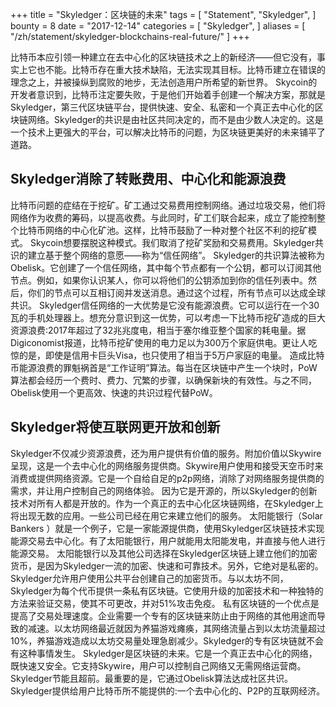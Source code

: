 +++
title = "Skyledger：区块链的未来"
tags = [
    "Statement",
    "Skyledger",
]
bounty = 8
date = "2017-12-14"
categories = [
    "Skyledger",
]
aliases = [
	"/zh/statement/skyledger-blockchains-real-future/"
]
+++

比特币本应引领一种建立在去中心化的区块链技术之上的新经济——但它没有，事实上它也不能。比特币存在重大技术缺陷，无法实现其目标。比特币建立在错误的理念之上，并被操纵到腐败的地步，无法创造用户所希望的新世界。
Skycoin的开发者意识到，比特币注定要失败，于是他们开始着手创建一个解决方案，那就是Skyledger，第三代区块链平台，提供快速、安全、私密和一个真正去中心化的区块链网络。Skyledger的共识是由社区共同决定的，而不是由少数人决定的。这是一个技术上更强大的平台，可以解决比特币的问题，为区块链更美好的未来铺平了道路。
## Skyledger消除了转账费用、中心化和能源浪费
比特币问题的症结在于挖矿。矿工通过交易费用控制网络。通过垃圾交易，他们将网络作为收费的筹码，以提高收费。与此同时，矿工们联合起来，成立了能控制整个比特币网络的中心化矿池。这样，比特币鼓励了一种对整个社区不利的挖矿模式。
Skycoin想要摆脱这种模式。我们取消了挖矿奖励和交易费用。Skyledger共识的建立基于整个网络的意愿——称为“信任网络”。
Skyledger的共识算法被称为Obelisk。它创建了一个信任网络，其中每个节点都有一个公钥，都可以订阅其他节点。例如，如果你认识某人，你可以将他们的公钥添加到你的信任列表中。然后，你们的节点可以互相订阅并发送消息。通过这个过程，所有节点可以达成全球共识。
Skyledger信任网络的一大优势是它没有能源浪费。它可以运行在一个30瓦的手机处理器上。想充分意识到这一优势，可以考虑一下比特币挖矿造成的巨大资源浪费:2017年超过了32兆兆度电，相当于塞尔维亚整个国家的耗电量。据Digiconomist报道，比特币挖矿使用的电力足以为300万个家庭供电。更让人吃惊的是，即使是信用卡巨头Visa，也只使用了相当于5万户家庭的电量。
造成比特币能源浪费的罪魁祸首是“工作证明”算法。每当在区块链中产生一个块时，PoW算法都会经历一个费时、费力、冗繁的步骤，以确保新块的有效性。与之不同，Obelisk使用一个更高效、快速的共识过程代替PoW。
## Skyledger将使互联网更开放和创新
Skyledger不仅减少资源浪费，还为用户提供有价值的服务。附加价值以Skywire呈现，这是一个去中心化的网络服务提供商。Skywire用户使用和接受天空币时来消费或提供网络资源。它是一个自给自足的p2p网络，消除了对网络服务提供商的需求，并让用户控制自己的网络体验。
因为它是开源的，所以Skyledger的创新技术对所有人都是开放的。作为一个真正的去中心化区块链网络，在Skyledger上将出现无数的应用。一些公司已经在用它来建立他们的服务。
太阳能银行（Solar Bankers ）就是一个例子，它是一家能源提供商，使用Skyledger区块链技术实现能源交易去中心化。有了太阳能银行，用户就能用太阳能发电，并直接与他人进行能源交易。
太阳能银行以及其他公司选择在Skyledger区块链上建立他们的加密货币，是因为Skyledger一流的加密、快速和可靠技术。另外，它绝对是私密的。
Skyledger允许用户使用公共平台创建自己的加密货币。与以太坊不同，Skyledger为每个代币提供一条私有区块链。它使用升级的加密技术和一种独特的方法来验证交易，使其不可更改，并对51%攻击免疫。
私有区块链的一个优点是提高了交易处理速度。企业需要一个专有的区块链来防止由于网络的其他用途而导致的减速。以太坊网络最近就因为养猫游戏瘫痪，其网络流量占到以太坊流量超过10%，养猫游戏造成以太坊交易量处理急剧减少。Skyledger的专有区块链就不会有这种事情发生。
Skyledger是区块链的未来。它是一个真正去中心化的网络，既快速又安全。它支持Skywire，用户可以控制自己网络又无需网络运营商。Skyledger节能且超前。最重要的是，它通过Obelisk算法达成社区共识。Skyledger提供给用户比特币所不能提供的:一个去中心化的、P2P的互联网经济。
